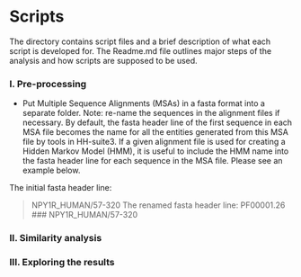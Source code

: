 # Scripts
The directory contains script files and a brief description of what each script is developed for.
The Readme.md file outlines major steps of the analysis and how scripts are supposed to be used.

### I. Pre-processing

* Put Multiple Sequence Alignments (MSAs) in a fasta format into a separate folder. Note: re-name the sequences in the alignment files if necessary.
  By default, the fasta header line of the first sequence in each MSA file becomes the name for all the entities generated from this MSA file by tools in HH-suite3.
  If a given alignment file is used for creating a Hidden Markov Model (HMM), it is useful to include the HMM name into the fasta header line for each sequence in the MSA file. Please see an example below.

The initial fasta header line:
>NPY1R_HUMAN/57-320
The renamed fasta header line:
>PF00001.26 ### NPY1R_HUMAN/57-320

### II. Similarity analysis


### III. Exploring the results
